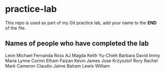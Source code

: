 # practice-lab
This repo is used as part of my Git practice lab, add your name to the __END__ of the file.

## Names of people who have completed the lab
Leon
Michael
Fernanda
Ross
AJ
Magda
Keith
Yu-Chieh
Barbara
David
Immy
Maria
Lynne
Corinn
Elham
Faizan
Kevin
James
Jose
Krzysztof
Rory
Rachel
Mark
Cameron
Claudio
Jaime
Balram
Lewis
William